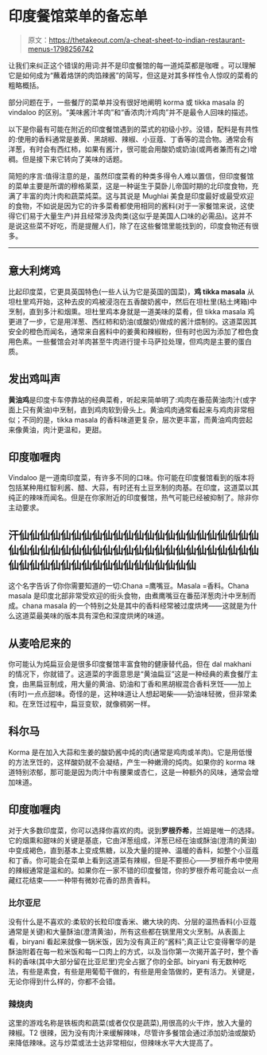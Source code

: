# 印度餐馆菜单的备忘单

> 原文：<https://thetakeout.com/a-cheat-sheet-to-indian-restaurant-menus-1798256742>

让我们来纠正这个错误的用词:并不是印度餐馆的每一道炖菜都是咖喱 。可以理解它是如何成为“蘸着烙饼的肉馅辣酱”的简写，但这是对其多样性令人惊叹的菜肴的粗略概括。



部分问题在于，一些餐厅的菜单并没有很好地阐明 korma 或 tikka masala 的 vindaloo 的区别。“美味酱汁羊肉”和“香浓肉汁鸡肉”并不是最令人回味的描述。

以下是你最有可能在附近的印度餐馆遇到的菜式的初级小抄。没错，配料是有共性的:使用的香料通常是姜黄、黑胡椒、辣椒、小豆蔻、丁香等的混合物。通常会有洋葱，有时会有西红柿，如果有酱汁，很可能会用酸奶或奶油(或两者兼而有之)增稠。但是接下来它转向了美味的话题。

简短的序言:值得注意的是，虽然印度菜肴的种类多得令人难以置信，但印度餐馆的菜单主要是所谓的穆格莱菜，这是一种诞生于莫卧儿帝国时期的北印度食物，充满了丰富的肉汁肉和蔬菜炖菜。这与其说是 Mughlai 美食是印度最好或最受欢迎的食物，不如说是因为它的许多菜肴都使用相同的酱料(对于一家餐馆来说，这使得它们易于大量生产)并且经常涉及肉类(这似乎是美国人口味的必需品)。这并不是说这些菜不好吃，而是提醒人们，除了在这些餐馆里能找到的，印度食物还有很多。

* * *

## 意大利烤鸡

比起印度菜，它更具英国特色(一些人认为它是英国的国菜)，**鸡 tikka masala** 从坦杜里鸡开始，这种去皮的鸡被浸泡在五香酸奶酱中，然后在坦杜里(粘土烤箱)中烹制，直到多汁和烟熏。坦杜里鸡本身就是一道美味的菜肴，但 tikka masala 鸡更进了一步，它是用洋葱、西红柿和奶油(或酸奶)做成的酱汁煨制的。这道菜因其安全的橙色而闻名，通常来自酱料中的姜黄和辣椒粉，但有时也因为添加了橙色食用色素。一些餐馆会对羊肉甚至牛肉进行提卡马萨拉处理，但鸡肉是主要的蛋白质。

## 发出鸡叫声

**黄油鸡**是印度卡车停靠站的经典菜肴，听起来简单明了:鸡肉在番茄黄油肉汁(或字面上只有黄油)中烹制，直到鸡肉软到骨头上。黄油鸡肉通常看起来与鸡肉非常相似；不同的是，tikka masala 的香料味道更复杂，层次更丰富，而黄油鸡肉尝起来像黄油，肉汁更温和，更甜。

## 印度咖喱肉

Vindaloo 是一道南印度菜，有许多不同的口味。你可能在印度餐馆看到的版本将包括某种用红智利酱、醋、大蒜，有时还有土豆烹制的肉基。在印度，这道菜以其纯正的辣味而闻名。但是在你家附近的印度餐馆，热气可能已经被抑制了。除非你主动要求。

## 汗仙仙仙仙仙仙仙仙仙仙仙仙仙仙仙仙仙仙仙仙仙仙仙仙仙仙仙仙仙仙仙仙仙仙仙仙仙仙仙仙仙仙仙仙仙仙仙仙仙仙仙仙仙仙仙仙仙仙仙仙仙仙仙仙仙

这个名字告诉了你你需要知道的一切:Chana =鹰嘴豆。Masala =香料。Chana masala 是印度北部非常受欢迎的街头食物，由煮鹰嘴豆在番茄洋葱肉汁中烹制而成。chana masala 的一个特别之处是其中的香料经常被过度烘烤——这就是为什么这道菜最美味的版本具有深色和深度烘烤的味道。

## 从麦哈尼来的

你可能认为炖扁豆会是很多印度餐馆丰富食物的健康替代品，但在 dal makhani 的情况下，你就错了。这道菜的字面意思是“黄油扁豆”这是一种经典的素食餐厅主食，由黑扁豆制成，用大量的黄油、奶油和丁香和黑胡椒混合香料烹饪——加上(有时)一点点甜味。奇怪的是，这种味道让人想起喝柴——奶油味轻微，但非常柔和。在烹饪过程中，扁豆变软，就像稠粥一样。

## 科尔马

Korma 是在加入大蒜和生姜的酸奶酱中炖的肉(通常是鸡肉或羊肉)。它是用低慢的方法烹饪的，这样酸奶就不会凝结，产生一种嫩滑的炖肉。如果你的 korma 味道特别浓郁，那可能是因为肉汁中有腰果或杏仁，这是一种额外的风味，通常会增加味道。

## 印度咖喱肉

对于大多数印度菜，你可以选择你喜欢的肉。说到**罗根乔希**，兰姆是唯一的选择。它的烟熏和甜味的关键是基底，它由洋葱组成，洋葱已经在油或酥油(澄清的黄油)中变成褐色，直到基本上变成焦糖，以及大量的提神、温暖的香料，如整个小豆蔻和丁香。你可能会在菜单上看到这道菜有辣椒，但是不要担心——罗根乔希中使用的辣椒通常是温和的。如果你在一家不错的印度餐馆，你的罗根乔希可能会以一点藏红花结束——一种带有微妙花香的昂贵香料。

### 比尔亚尼

没有什么是不喜欢的:柔软的长粒印度香米、嫩大块的肉、分层的温热香料(小豆蔻通常是关键)和大量酥油(澄清黄油)，所有这些都在锅里用文火烹制。从表面上看，biryani 看起来就像一锅米饭，因为没有真正的“酱料”;真正让它变得奢华的是酥油附着在每一粒米饭和每一口肉上的方式，以及当你第一次揭开盖子时，整个香料的香味(其中大部分留在比亚尼里)完全占据了你的全部。biryani 有无数种吃法，有些是素食，有些是用葡萄干做的，有些是用金箔做的，更有活力。关键是，无论你得到什么样的，你都不会错。

### 辣烧肉

这里的游戏名称是铁板肉和蔬菜(或者仅仅是蔬菜),用很高的火干炸，放入大量的辣椒。T2 很辣，因为没有肉汁来缓解辣味，尽管许多餐馆会通过添加奶油或酸奶来降低辣味。这与炒菜或法士达非常相似，但辣味水平大大提高了。